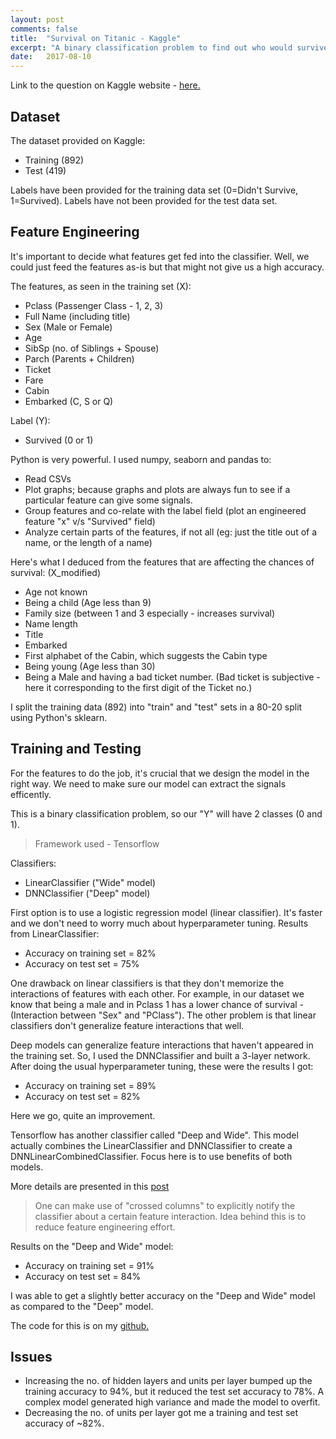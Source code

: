```yaml
---
layout: post
comments: false
title:  "Survival on Titanic - Kaggle"
excerpt: "A binary classification problem to find out who would survive the Titanic"
date:   2017-08-10
---
```


Link to the question on Kaggle website - [here.](https://www.kaggle.com/c/titanic)

## Dataset

The dataset provided on Kaggle:

- Training (892)
- Test (419)

Labels have been provided for the training data set (0=Didn't Survive, 1=Survived).
Labels have not been provided for the test data set.

## Feature Engineering

It's important to decide what features get fed into the classifier. Well, we could just feed the features as-is but that might not give us a high accuracy.

The features, as seen in the training set (X):
- Pclass (Passenger Class - 1, 2, 3)
- Full Name (including title)
- Sex (Male or Female)
- Age
- SibSp (no. of Siblings + Spouse)
- Parch (Parents + Children)
- Ticket
- Fare
- Cabin
- Embarked (C, S or Q)

Label (Y):
- Survived (0 or 1)

Python is very powerful. I used numpy, seaborn and pandas to:
- Read CSVs
- Plot graphs; because graphs and plots are always fun to see if a particular feature can give some signals.
- Group features and co-relate with the label field (plot an engineered feature "x" v/s "Survived" field)
- Analyze certain parts of the features, if not all (eg: just the title out of a name, or the length of a name)

Here's what I deduced from the features that are affecting the chances of survival: (X_modified)
- Age not known
- Being a child (Age less than 9)
- Family size (between 1 and 3 especially - increases survival)
- Name length
- Title
- Embarked
- First alphabet of the Cabin, which suggests the Cabin type
- Being young (Age less than 30)
- Being a Male and having a bad ticket number. (Bad ticket is subjective - here it corresponding to the first digit of the Ticket no.)

I split the training data (892) into "train" and "test" sets in a 80-20 split using Python's sklearn.

## Training and Testing

For the features to do the job, it's crucial that we design the model in the right way. We need to make sure our model can extract the signals efficently.

This is a binary classification problem, so our "Y" will have 2 classes (0 and 1).

> Framework used - Tensorflow

Classifiers:
- LinearClassifier ("Wide" model)
- DNNClassifier ("Deep" model)

First option is to use a logistic regression model (linear classifier). It's faster and we don't need to worry much about hyperparameter tuning.
Results from LinearClassifier:
- Accuracy on training set = 82%
- Accuracy on test set = 75%

One drawback on linear classifiers is that they don't memorize the interactions of features with each other. For example, in our dataset we know that being a male and in Pclass 1 has a lower chance of survival - (Interaction between "Sex" and "PClass"). The other problem is that linear classifiers don't generalize feature interactions that well.

Deep models can generalize feature interactions that haven't appeared in the training set.
So, I used the DNNClassifier and built a 3-layer network. After doing the usual hyperparameter tuning, these were the results I got:
- Accuracy on training set = 89%
- Accuracy on test set = 82%

Here we go, quite an improvement.

Tensorflow has another classifier called "Deep and Wide".
This model actually combines the LinearClassifier and DNNClassifier to create a DNNLinearCombinedClassifier. Focus here is to use benefits of both models.

More details are presented in this [post](https://www.tensorflow.org/versions/r0.12/tutorials/wide_and_deep/)

> One can make use of "crossed columns" to explicitly notify the classifier about a certain feature interaction. Idea behind this is to reduce feature engineering effort.

Results on the "Deep and Wide" model:
- Accuracy on training set = 91%
- Accuracy on test set = 84%

I was able to get a slightly better accuracy on the "Deep and Wide" model as compared to the "Deep" model.

The code for this is on my [github.](https://github.com/kaushikkanetkar/titanic-kaggle) 

## Issues

- Increasing the no. of hidden layers and units per layer bumped up the training accuracy to 94%, but it reduced the test set accuracy to 78%. A complex model generated high variance and made the model to overfit.
- Decreasing the no. of units per layer got me a training and test set accuracy of ~82%.

